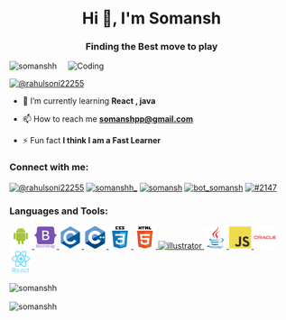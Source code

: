 <h1 align="center">Hi 👋, I'm Somansh</h1>
<h3 align="center">Finding the Best move to play</h3>
<img align="right" alt="Coding" width="400" src="https://cdn.dribbble.com/users/1162077/screenshots/3848914/programmer.gif">

<p align="left"> <img src="https://komarev.com/ghpvc/?username=somanshh&label=Profile%20views&color=0e75b6&style=flat" alt="somanshh" /> </p>

<p align="left"> <a href="https://twitter.com/@somanshh_" target="blank"><img src="https://img.shields.io/twitter/follow/@rahulsoni22255?logo=twitter&style=for-the-badge" alt="@rahulsoni22255" /></a> </p>

- 🌱 I’m currently learning **React , java**

- 📫 How to reach me **somanshpp@gmail.com**

- ⚡ Fun fact **I think I am a Fast Learner**

<h3 align="left">Connect with me:</h3>
<p align="left">
<a href="https://twitter.com/somanshh_" target="https://twitter.com/somanshh_"><img align="center" src="https://raw.githubusercontent.com/rahuldkjain/github-profile-readme-generator/master/src/images/icons/Social/twitter.svg" alt="@rahulsoni22255" height="30" width="40" /></a>
<a href="https://instagram.com/somanshh_" target="blank"><img align="center" src="https://raw.githubusercontent.com/rahuldkjain/github-profile-readme-generator/master/src/images/icons/Social/instagram.svg" alt="somanshh_" height="30" width="40" /></a>
<a href="https://www.codechef.com/users/somansh" target="blank"><img align="center" src="https://cdn.jsdelivr.net/npm/simple-icons@3.1.0/icons/codechef.svg" alt="somansh" height="30" width="40" /></a>
<a href="https://www.leetcode.com/bot_somansh" target="blank"><img align="center" src="https://raw.githubusercontent.com/rahuldkjain/github-profile-readme-generator/master/src/images/icons/Social/leet-code.svg" alt="bot_somansh" height="30" width="40" /></a>
<a href="https://discord.gg/#2147" target="blank"><img align="center" src="https://raw.githubusercontent.com/rahuldkjain/github-profile-readme-generator/master/src/images/icons/Social/discord.svg" alt="#2147" height="30" width="40" /></a>
</p>

<h3 align="left">Languages and Tools:</h3>
<p align="left"> <a href="https://developer.android.com" target="_blank" rel="noreferrer"> <img src="https://raw.githubusercontent.com/devicons/devicon/master/icons/android/android-original-wordmark.svg" alt="android" width="40" height="40"/> </a> <a href="https://getbootstrap.com" target="_blank" rel="noreferrer"> <img src="https://raw.githubusercontent.com/devicons/devicon/master/icons/bootstrap/bootstrap-plain-wordmark.svg" alt="bootstrap" width="40" height="40"/> </a> <a href="https://www.cprogramming.com/" target="_blank" rel="noreferrer"> <img src="https://raw.githubusercontent.com/devicons/devicon/master/icons/c/c-original.svg" alt="c" width="40" height="40"/> </a> <a href="https://www.w3schools.com/cpp/" target="_blank" rel="noreferrer"> <img src="https://raw.githubusercontent.com/devicons/devicon/master/icons/cplusplus/cplusplus-original.svg" alt="cplusplus" width="40" height="40"/> </a> <a href="https://www.w3schools.com/css/" target="_blank" rel="noreferrer"> <img src="https://raw.githubusercontent.com/devicons/devicon/master/icons/css3/css3-original-wordmark.svg" alt="css3" width="40" height="40"/> </a> <a href="https://www.w3.org/html/" target="_blank" rel="noreferrer"> <img src="https://raw.githubusercontent.com/devicons/devicon/master/icons/html5/html5-original-wordmark.svg" alt="html5" width="40" height="40"/> </a> <a href="https://www.adobe.com/in/products/illustrator.html" target="_blank" rel="noreferrer"> <img src="https://www.vectorlogo.zone/logos/adobe_illustrator/adobe_illustrator-icon.svg" alt="illustrator" width="40" height="40"/> </a> <a href="https://www.java.com" target="_blank" rel="noreferrer"> <img src="https://raw.githubusercontent.com/devicons/devicon/master/icons/java/java-original.svg" alt="java" width="40" height="40"/> </a> <a href="https://developer.mozilla.org/en-US/docs/Web/JavaScript" target="_blank" rel="noreferrer"> <img src="https://raw.githubusercontent.com/devicons/devicon/master/icons/javascript/javascript-original.svg" alt="javascript" width="40" height="40"/> </a> <a href="https://www.oracle.com/" target="_blank" rel="noreferrer"> <img src="https://raw.githubusercontent.com/devicons/devicon/master/icons/oracle/oracle-original.svg" alt="oracle" width="40" height="40"/> </a> <a href="https://reactjs.org/" target="_blank" rel="noreferrer"> <img src="https://raw.githubusercontent.com/devicons/devicon/master/icons/react/react-original-wordmark.svg" alt="react" width="40" height="40"/> </a> </p>

<p><img align="center" src="https://github-readme-stats.vercel.app/api/top-langs?username=somanshh&show_icons=true&locale=en&layout=compact" alt="somanshh" /></p>

<p><img align="center" src="https://github-readme-streak-stats.herokuapp.com/?user=somanshh&" alt="somanshh" /></p>
